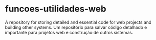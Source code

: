 # funcoes-utilidades-web
A repository for storing detailed and essential code for web projects and building other systems.
Um repositório para salvar código detalhado e importante para projetos web e construção de outros sistemas.
